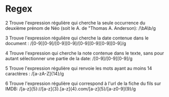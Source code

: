 # Regex

2 Trouve l'expression régulière qui cherche la seule occurrence du deuxième prénom de Néo (soit le A. de "Thomas A. Anderson): /\bA\b/g

3 Trouve l'expression régulière qui cherche la date contenue dans le document : /[0-9][0-9]\/[0-9][0-9]\/[0-9][0-9][0-9][0-9]/g

4 Trouve l'expression qui cherche la note contenue dans le texte, sans pour autant sélectionner une partie de la date: /[0-9]\/[0-9][0-9]/g

5 Trouve l'expression régulière qui renvoie les mots ayant au moins 14 caractères : /[a-zA-Z]{14}/g

6 Trouve l'expression régulière qui correspond à l'url de la fiche du fils sur IMDB: /[a-z]{5}:\/\/[a-z]{3}.[a-z]{4}.com\/[a-z]{5}\/[a-z0-9]{9}/g
